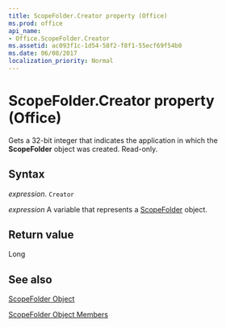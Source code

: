 ```yaml
---
title: ScopeFolder.Creator property (Office)
ms.prod: office
api_name:
- Office.ScopeFolder.Creator
ms.assetid: ac093f1c-1d54-58f2-f8f1-55ecf69f54b0
ms.date: 06/08/2017
localization_priority: Normal
---
```



# ScopeFolder.Creator property (Office)

Gets a 32-bit integer that indicates the application in which the  **ScopeFolder** object was created. Read-only.


## Syntax

_expression_. `Creator`

_expression_ A variable that represents a [ScopeFolder](Office.ScopeFolder.md) object.


## Return value

Long


## See also


[ScopeFolder Object](Office.ScopeFolder.md)



[ScopeFolder Object Members](./overview/Library-Reference/scopefolder-members-office.md)

